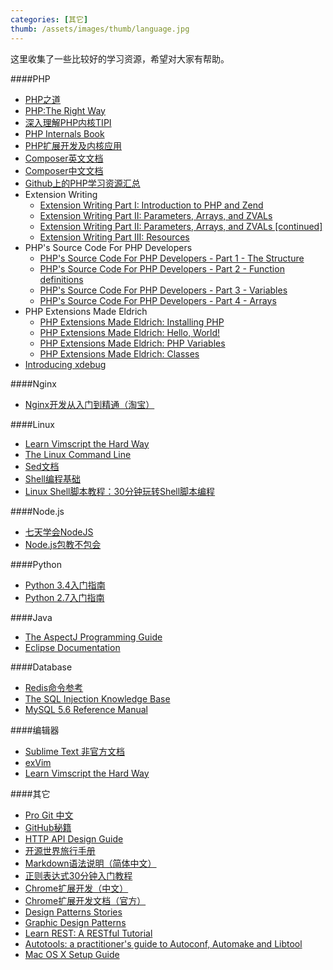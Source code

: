 ```yaml
---
categories: [其它]
thumb: /assets/images/thumb/language.jpg
---
```


这里收集了一些比较好的学习资源，希望对大家有帮助。

####PHP

- [PHP之道](http://wulijun.github.io/php-the-right-way/)
- [PHP:The Right Way](http://www.phptherightway.com/)
- [深入理解PHP内核TIPI](http://www.php-internals.com/)
- [PHP Internals Book](http://www.phpinternalsbook.com/index.html)
- [PHP扩展开发及内核应用](http://www.walu.cc/phpbook/preface.md)
- [Composer英文文档](https://getcomposer.org/doc/)
- [Composer中文文档](http://docs.phpcomposer.com/)
- [Github上的PHP学习资源汇总](https://github.com/ziadoz/awesome-php)
- Extension Writing
    - [Extension Writing Part I: Introduction to PHP and Zend](http://devzone.zend.com/303/extension-writing-part-i-introduction-to-php-and-zend/)
    - [Extension Writing Part II: Parameters, Arrays, and ZVALs](http://devzone.zend.com/317/extension-writing-part-ii-parameters-arrays-and-zvals/)
    - [Extension Writing Part II: Parameters, Arrays, and ZVALs [continued]](http://devzone.zend.com/318/extension-writing-part-ii-parameters-arrays-and-zvals-continued/)
    - [Extension Writing Part III: Resources](http://devzone.zend.com/446/extension-writing-part-iii-resources/)
- PHP's Source Code For PHP Developers
    - [PHP's Source Code For PHP Developers - Part 1 - The Structure](http://blog.ircmaxell.com/2012/03/phps-source-code-for-php-developers.html)
    - [PHP's Source Code For PHP Developers - Part 2 - Function definitions](http://nikic.github.io/2012/03/16/Understanding-PHPs-internal-function-definitions.html)
    - [PHP's Source Code For PHP Developers - Part 3 - Variables](http://blog.ircmaxell.com/2012/03/phps-source-code-for-php-developers_21.html)
    - [PHP's Source Code For PHP Developers - Part 4 - Arrays](http://nikic.github.io/2012/03/28/Understanding-PHPs-internal-array-implementation.html)
- PHP Extensions Made Eldrich
    - [PHP Extensions Made Eldrich: Installing PHP](http://www.kchodorow.com/blog/2011/08/11/php-extensions-made-eldrich-installing-php/)
    - [PHP Extensions Made Eldrich: Hello, World!](http://www.kchodorow.com/blog/2011/08/11/php-extensions-made-eldrich-hello-world/)
    - [PHP Extensions Made Eldrich: PHP Variables](http://www.kchodorow.com/blog/2011/08/11/php-extensions-made-eldrich-php-variables/)
    - [PHP Extensions Made Eldrich: Classes](http://www.kchodorow.com/blog/2011/08/11/php-extensions-made-eldrich-classes/)
- [Introducing xdebug](http://devzone.zend.com/1120/introducing-xdebug/)

####Nginx

- [Nginx开发从入门到精通（淘宝）](http://tengine.taobao.org/book/index.html#)

####Linux

- [Learn Vimscript the Hard Way](http://learnvimscriptthehardway.stevelosh.com/)
- [The Linux Command Line](http://billie66.github.io/TLCL/index.html)
- [Sed文档](https://www.gnu.org/software/sed/manual/html_node/index.html)
- [Shell编程基础](http://wiki.ubuntu.com.cn/Shell%E7%BC%96%E7%A8%8B%E5%9F%BA%E7%A1%80)
- [Linux Shell脚本教程：30分钟玩转Shell脚本编程](http://c.biancheng.net/cpp/shell/)

####Node.js

- [七天学会NodeJS](http://nqdeng.github.io/7-days-nodejs/)
- [Node.js包教不包会](https://github.com/alsotang/node-lessons)

####Python

- [Python 3.4入门指南](http://www.pythondoc.com/pythontutorial3/index.html#)
- [Python 2.7入门指南](http://www.pythondoc.com/pythontutorial27/index.html)

####Java

- [The AspectJ Programming Guide](http://www.eclipse.org/aspectj/doc/released/progguide/index.html)
- [Eclipse Documentation](http://help.eclipse.org/juno/index.jsp)

####Database

- [Redis命令参考](http://redis.readthedocs.org/en/latest/)
- [The SQL Injection Knowledge Base](http://websec.ca/kb/sql_injection)
- [MySQL 5.6 Reference Manual](http://dev.mysql.com/doc/refman/5.6/en/index.html)


####编辑器

- [Sublime Text 非官方文档](http://docs.sublimetext.info/)
- [exVim](http://exvim.github.io/)
- [Learn Vimscript the Hard Way](http://learnvimscriptthehardway.stevelosh.com/)

####其它

- [Pro Git 中文](http://git-scm.com/book/zh/v1)
- [GitHub秘籍](http://snowdream86.gitbooks.io/github-cheat-sheet/content/zh/index.html)
- [HTTP API Design Guide](https://github.com/interagent/http-api-design)
- [开源世界旅行手册](http://i.linuxtoy.org/docs/guide/index.html)
- [Markdown语法说明（简体中文）](http://wowubuntu.com/markdown/)
- [正则表达式30分钟入门教程](http://www.jb51.net/tools/zhengze.html)
- [Chrome扩展开发（中文）](http://lmk123.duapp.com/extensions/index)
- [Chrome扩展开发文档（官方）](https://developer.chrome.com/home)
- [Design Patterns Stories](http://www.programcreek.com/category/design-patterns/)
- [Graphic Design Patterns](http://design-patterns.readthedocs.org/zh_CN/latest/index.html)
- [Learn REST: A RESTful Tutorial](http://www.restapitutorial.com/)
- [Autotools: a practitioner's guide to Autoconf, Automake and Libtool](http://www.freesoftwaremagazine.com/books/autotools_a_guide_to_autoconf_automake_libtool)
- [Mac OS X Setup Guide](http://sourabhbajaj.com/mac-setup/)


